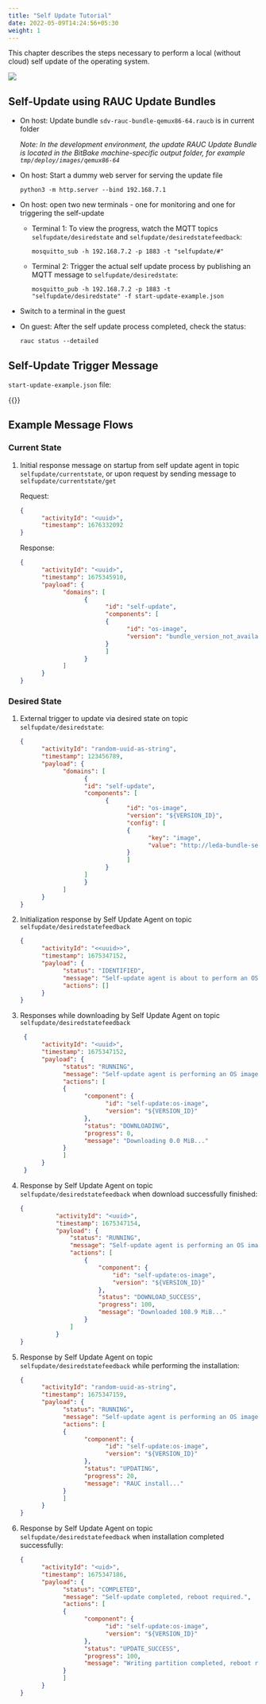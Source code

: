 ```yaml
---
title: "Self Update Tutorial"
date: 2022-05-09T14:24:56+05:30
weight: 1
---
```


This chapter describes the steps necessary to perform a local (without cloud) self update of the operating system.

![](../self-update-arch.png)

## Self-Update using RAUC Update Bundles

- On host: Update bundle `sdv-rauc-bundle-qemux86-64.raucb` is in current folder

  *Note: In the development environment, the update RAUC Update Bundle is located in the BitBake machine-specific output folder, for example `tmp/deploy/images/qemux86-64`*
- On host: Start a dummy web server for serving the update file

      python3 -m http.server --bind 192.168.7.1

- On host: open two new terminals - one for monitoring and one for triggering the self-update

   - Terminal 1: To view the progress, watch the MQTT topics `selfupdate/desiredstate` and `selfupdate/desiredstatefeedback`:

         mosquitto_sub -h 192.168.7.2 -p 1883 -t "selfupdate/#"

   - Terminal 2: Trigger the actual self update process by publishing an MQTT message to `selfupdate/desiredstate`:

         mosquitto_pub -h 192.168.7.2 -p 1883 -t "selfupdate/desiredstate" -f start-update-example.json

- Switch to a terminal in the guest
- On guest: After the self update process completed, check the status:

      rauc status --detailed

## Self-Update Trigger Message

`start-update-example.json` file:

{{<readfile file="start-update-example.json" code="true" lang="json">}}

## Example Message Flows

### Current State

1. Initial response message on startup from self update agent in topic `selfupdate/currentstate`, or upon request by sending message to `selfupdate/currentstate/get`

      Request:
      ```json
      {
            "activityId": "<uuid>",
            "timestamp": 1676332092
      }
      ```

      Response:
      ```json
      {
            "activityId": "<uuid>",
            "timestamp": 1675345910,
            "payload": {
                  "domains": [
                        {
                              "id": "self-update",
                              "components": [
                              {
                                    "id": "os-image",
                                    "version": "bundle_version_not_available"
                              }
                              ]
                        }
                  ]
            }
      }
      ```


### Desired State

1. External trigger to update via desired state on topic `selfupdate/desiredstate`:

      ```json
      {
            "activityId": "random-uuid-as-string",
            "timestamp": 123456789,
            "payload": {
                  "domains": [
                        {
                        "id": "self-update",
                        "components": [
                              {
                                    "id": "os-image",
                                    "version": "${VERSION_ID}",
                                    "config": [
                                    {
                                          "key": "image",
                                          "value": "http://leda-bundle-server/sdv-rauc-bundle-qemux86-64.raucb"
                                    }
                                    ]
                              }
                        ]
                        }
                  ]
            }
      }
      ```

2. Initialization response by Self Update Agent on topic `selfupdate/desiredstatefeedback`

      ```json
      {
            "activityId": "<<uuid>>",
            "timestamp": 1675347152,
            "payload": {
                  "status": "IDENTIFIED",
                  "message": "Self-update agent is about to perform an OS image update.",
                  "actions": []
            }
      }
      ```

3. Responses while downloading by Self Update Agent on topic `selfupdate/desiredstatefeedback`

      ```json
       {
            "activityId": "<uuid>",
            "timestamp": 1675347152,
            "payload": {
                  "status": "RUNNING",
                  "message": "Self-update agent is performing an OS image update.",
                  "actions": [
                  {
                        "component": {
                              "id": "self-update:os-image",
                              "version": "${VERSION_ID}"
                        },
                        "status": "DOWNLOADING",
                        "progress": 0,
                        "message": "Downloading 0.0 MiB..."
                  }
                  ]
            }
       }
      ```

4. Response by Self Update Agent on topic `selfupdate/desiredstatefeedback` when download successfully finished:

      ```json
      {
                "activityId": "<uuid>",
                "timestamp": 1675347154,
                "payload": {
                    "status": "RUNNING",
                    "message": "Self-update agent is performing an OS image update.",
                    "actions": [
                        {
                            "component": {
                                "id": "self-update:os-image",
                                "version": "${VERSION_ID}"
                            },
                            "status": "DOWNLOAD_SUCCESS",
                            "progress": 100,
                            "message": "Downloaded 108.9 MiB..."
                        }
                    ]
                }
      }
      ```

5. Response by Self Update Agent on topic `selfupdate/desiredstatefeedback` while performing the installation:

      ```json
      {
            "activityId": "random-uuid-as-string",
            "timestamp": 1675347159,
            "payload": {
                  "status": "RUNNING",
                  "message": "Self-update agent is performing an OS image update.",
                  "actions": [
                  {
                        "component": {
                              "id": "self-update:os-image",
                              "version": "${VERSION_ID}"
                        },
                        "status": "UPDATING",
                        "progress": 20,
                        "message": "RAUC install..."
                  }
                  ]
            }
      }
      ```

6. Response by Self Update Agent on topic `selfupdate/desiredstatefeedback` when installation completed successfully:

      ```json
      {
            "activityId": "<uid>",
            "timestamp": 1675347186,
            "payload": {
                  "status": "COMPLETED",
                  "message": "Self-update completed, reboot required.",
                  "actions": [
                  {
                        "component": {
                              "id": "self-update:os-image",
                              "version": "${VERSION_ID}"
                        },
                        "status": "UPDATE_SUCCESS",
                        "progress": 100,
                        "message": "Writing partition completed, reboot required."
                  }
                  ]
            }
      }
      ```